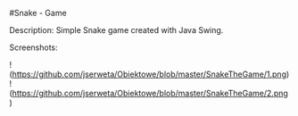 #Snake - Game

Description:
Simple Snake game created with Java Swing.

Screenshots:

!(https://github.com/jserweta/Obiektowe/blob/master/SnakeTheGame/1.png)
!(https://github.com/jserweta/Obiektowe/blob/master/SnakeTheGame/2.png)